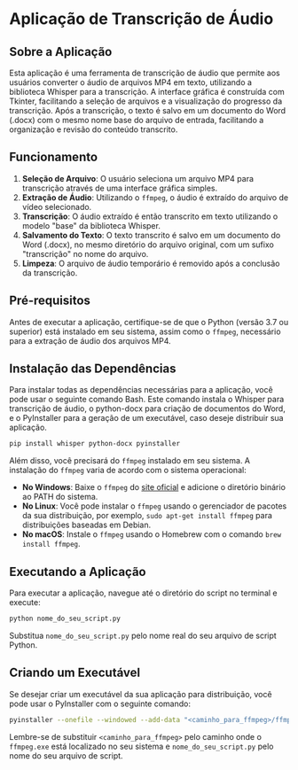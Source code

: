 # Aplicação de Transcrição de Áudio

## Sobre a Aplicação

Esta aplicação é uma ferramenta de transcrição de áudio que permite aos usuários converter o áudio de arquivos MP4 em texto, utilizando a biblioteca Whisper para a transcrição. A interface gráfica é construída com Tkinter, facilitando a seleção de arquivos e a visualização do progresso da transcrição. Após a transcrição, o texto é salvo em um documento do Word (.docx) com o mesmo nome base do arquivo de entrada, facilitando a organização e revisão do conteúdo transcrito.

## Funcionamento

1. **Seleção de Arquivo**: O usuário seleciona um arquivo MP4 para transcrição através de uma interface gráfica simples.
2. **Extração de Áudio**: Utilizando o `ffmpeg`, o áudio é extraído do arquivo de vídeo selecionado.
3. **Transcrição**: O áudio extraído é então transcrito em texto utilizando o modelo "base" da biblioteca Whisper.
4. **Salvamento do Texto**: O texto transcrito é salvo em um documento do Word (.docx), no mesmo diretório do arquivo original, com um sufixo "transcrição" no nome do arquivo.
5. **Limpeza**: O arquivo de áudio temporário é removido após a conclusão da transcrição.

## Pré-requisitos

Antes de executar a aplicação, certifique-se de que o Python (versão 3.7 ou superior) está instalado em seu sistema, assim como o `ffmpeg`, necessário para a extração de áudio dos arquivos MP4.

## Instalação das Dependências

Para instalar todas as dependências necessárias para a aplicação, você pode usar o seguinte comando Bash. Este comando instala o Whisper para transcrição de áudio, o python-docx para criação de documentos do Word, e o PyInstaller para a geração de um executável, caso deseje distribuir sua aplicação.

```bash
pip install whisper python-docx pyinstaller
```

Além disso, você precisará do `ffmpeg` instalado em seu sistema. A instalação do `ffmpeg` varia de acordo com o sistema operacional:

- **No Windows**: Baixe o `ffmpeg` do [site oficial](https://ffmpeg.org/download.html) e adicione o diretório binário ao PATH do sistema.
- **No Linux**: Você pode instalar o `ffmpeg` usando o gerenciador de pacotes da sua distribuição, por exemplo, `sudo apt-get install ffmpeg` para distribuições baseadas em Debian.
- **No macOS**: Instale o `ffmpeg` usando o Homebrew com o comando `brew install ffmpeg`.

## Executando a Aplicação

Para executar a aplicação, navegue até o diretório do script no terminal e execute:

```bash
python nome_do_seu_script.py
```

Substitua `nome_do_seu_script.py` pelo nome real do seu arquivo de script Python.

## Criando um Executável

Se desejar criar um executável da sua aplicação para distribuição, você pode usar o PyInstaller com o seguinte comando:

```bash
pyinstaller --onefile --windowed --add-data "<caminho_para_ffmpeg>/ffmpeg.exe;." --hidden-import "whisper" nome_do_seu_script.py
```

Lembre-se de substituir `<caminho_para_ffmpeg>` pelo caminho onde o `ffmpeg.exe` está localizado no seu sistema e `nome_do_seu_script.py` pelo nome do seu arquivo de script.

